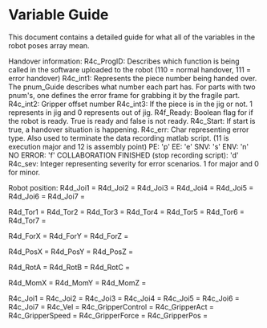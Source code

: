 # Variable Guide
This document contains a detailed guide for what all of the variables in the robot poses array mean.

Handover information:
R4c_ProgID: Describes which function is being called in the software uploaded to the robot (110 = normal handover, 111 = error handover)
R4c_int1: Represents the piece number being handed over. The pnum_Guide describes what number each part has. For parts with two pnum's, one defines the error frame for grabbing it by the fragile part.
R4c_int2: Gripper offset number
R4c_int3: If the piece is in the jig or not. 1 represents in jig and 0 represents out of jig.
R4f_Ready: Boolean flag for if the robot is ready. True is ready and false is not ready.
R4c_Start: If start is true, a handover situation is happening.
R4c_err: Char representing error type. Also used to terminate the data recording matlab script. (11 is execution major and 12 is assembly point)
	PE: 'p'
	EE: 'e'
	SNV: 's'
	ENV: 'n'
	NO ERROR: 'f' 
	COLLABORATION FINISHED (stop recording script): 'd'
R4c_sev: Integer representing severity for error scenarios. 1 for major and 0 for minor.

Robot position:
R4d_Joi1 = 
R4d_Joi2 = 
R4d_Joi3 = 
R4d_Joi4 = 
R4d_Joi5 = 
R4d_Joi6 = 
R4d_Joi7 = 

R4d_Tor1 = 
R4d_Tor2 = 
R4d_Tor3 = 
R4d_Tor4 = 
R4d_Tor5 = 
R4d_Tor6 = 
R4d_Tor7 = 

R4d_ForX = 
R4d_ForY = 
R4d_ForZ = 

R4d_PosX = 
R4d_PosY = 
R4d_PosZ = 

R4d_RotA = 
R4d_RotB = 
R4d_RotC = 

R4d_MomX = 
R4d_MomY = 
R4d_MomZ = 

R4c_Joi1 = 
R4c_Joi2 = 
R4c_Joi3 = 
R4c_Joi4 = 
R4c_Joi5 = 
R4c_Joi6 =
R4c_Joi7 = 
R4c_Vel = 
R4c_GripperControl = 
R4c_GripperAct = 
R4c_GripperSpeed = 
R4c_GripperForce = 
R4c_GripperPos = 